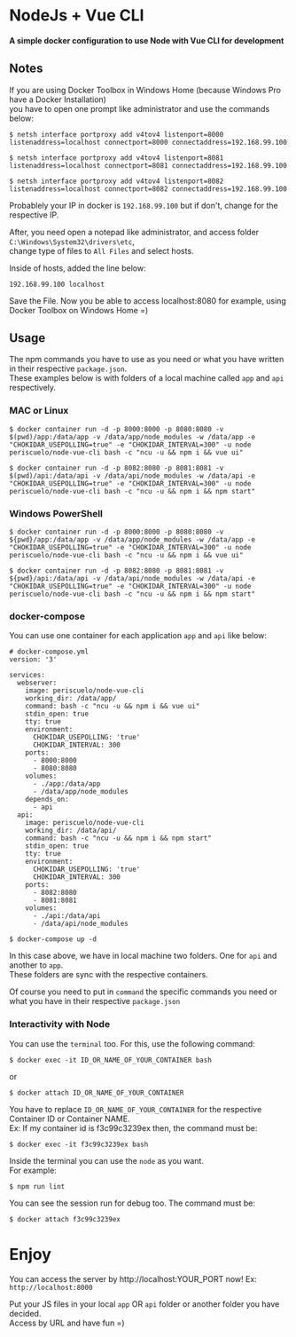 # NodeJs + Vue CLI

#### A simple docker configuration to use Node with Vue CLI for development

## Notes

If you are using Docker Toolbox in Windows Home (because Windows Pro have a Docker Installation)  
you have to open one prompt like administrator and use the commands below:

```
$ netsh interface portproxy add v4tov4 listenport=8000 listenaddress=localhost connectport=8000 connectaddress=192.168.99.100

$ netsh interface portproxy add v4tov4 listenport=8081 listenaddress=localhost connectport=8081 connectaddress=192.168.99.100

$ netsh interface portproxy add v4tov4 listenport=8082 listenaddress=localhost connectport=8082 connectaddress=192.168.99.100
```

Probablely your IP in docker is `192.168.99.100` but if don't, change for the respective IP.

After, you need open a notepad like administrator, and access folder `C:\Windows\System32\drivers\etc`,  
change type of files to `All Files` and select hosts.

Inside of hosts, added the line below:

`192.168.99.100 localhost`

Save the File. Now you be able to access localhost:8080 for example, using Docker Toolbox on Windows Home =)

## Usage

The npm commands you have to use as you need or what you have written in their respective `package.json`.  
These examples below is with folders of a local machine called `app` and `api` respectively.

### MAC or Linux
`$ docker container run -d -p 8000:8000 -p 8080:8080 -v $(pwd)/app:/data/app -v /data/app/node_modules -w /data/app -e "CHOKIDAR_USEPOLLING=true" -e "CHOKIDAR_INTERVAL=300" -u node periscuelo/node-vue-cli bash -c "ncu -u && npm i && vue ui"`

`$ docker container run -d -p 8082:8080 -p 8081:8081 -v $(pwd)/api:/data/api -v /data/api/node_modules -w /data/api -e "CHOKIDAR_USEPOLLING=true" -e "CHOKIDAR_INTERVAL=300" -u node periscuelo/node-vue-cli bash -c "ncu -u && npm i && npm start"`

### Windows PowerShell
`$ docker container run -d -p 8000:8000 -p 8080:8080 -v ${pwd}/app:/data/app -v /data/app/node_modules -w /data/app -e "CHOKIDAR_USEPOLLING=true" -e "CHOKIDAR_INTERVAL=300" -u node periscuelo/node-vue-cli bash -c "ncu -u && npm i && vue ui"`

`$ docker container run -d -p 8082:8080 -p 8081:8081 -v ${pwd}/api:/data/api -v /data/api/node_modules -w /data/api -e "CHOKIDAR_USEPOLLING=true" -e "CHOKIDAR_INTERVAL=300" -u node periscuelo/node-vue-cli bash -c "ncu -u && npm i && npm start"`

### docker-compose

You can use one container for each application `app` and `api` like below:

```
# docker-compose.yml
version: '3'

services:
  webserver:
    image: periscuelo/node-vue-cli
    working_dir: /data/app/
    command: bash -c "ncu -u && npm i && vue ui"
    stdin_open: true
    tty: true
    environment:
      CHOKIDAR_USEPOLLING: 'true'
      CHOKIDAR_INTERVAL: 300
    ports:
      - 8000:8000
      - 8080:8080
    volumes:
      - ./app:/data/app
      - /data/app/node_modules
    depends_on:
      - api
  api:
    image: periscuelo/node-vue-cli
    working_dir: /data/api/
    command: bash -c "ncu -u && npm i && npm start"
    stdin_open: true
    tty: true
    environment:
      CHOKIDAR_USEPOLLING: 'true'
      CHOKIDAR_INTERVAL: 300
    ports:
      - 8082:8080
      - 8081:8081
    volumes:
      - ./api:/data/api
      - /data/api/node_modules
```
`$ docker-compose up -d`

In this case above, we have in local machine two folders. One for `api` and another to `app`.  
These folders are sync with the respective containers.

Of course you need to put in `command` the specific commands you need or what you have in their respective `package.json`

### Interactivity with Node
You can use the `terminal` too. For this, use the following command:

`$ docker exec -it ID_OR_NAME_OF_YOUR_CONTAINER bash`

or

`$ docker attach ID_OR_NAME_OF_YOUR_CONTAINER`

You have to replace `ID_OR_NAME_OF_YOUR_CONTAINER` for  the respective Container ID or Container NAME.  
Ex: If my container id is f3c99c3239ex then, the command must be:

`$ docker exec -it f3c99c3239ex bash`

Inside the terminal you can use the `node` as you want.  
For example:

`$ npm run lint`

You can see the session run for debug too. The command must be:

`$ docker attach f3c99c3239ex`

# Enjoy

You can access the server by http://localhost:YOUR_PORT now! Ex: `http://localhost:8000`

Put your JS files in your local `app` OR `api` folder or another folder you have decided.  
Access by URL and have fun =)
